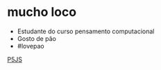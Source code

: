 # mucho loco


- Estudante do curso pensamento computacional
- Gosto de pão
- #lovepao

[P5JS](https://editor.p5js.org/joao.marconato/sketches)
